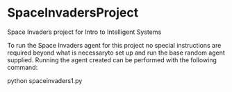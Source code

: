 # SpaceInvadersProject
Space Invaders project for Intro to Intelligent Systems

To run the Space Invaders agent for this project no special instructions are required beyond what is necessaryto set up and run the base random agent supplied. Running the agent created can be performed with the following command:

python spaceinvaders1.py
